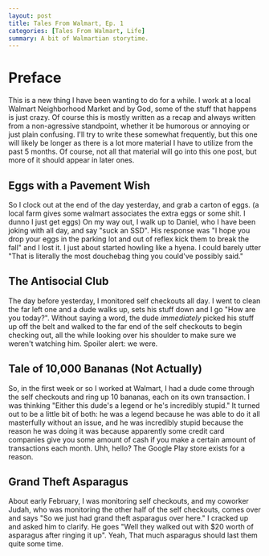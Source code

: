 ```yaml
---
layout: post
title: Tales From Walmart, Ep. 1
categories: [Tales From Walmart, Life]
summary: A bit of Walmartian storytime.
---
```


# Preface
This is a new thing I have been wanting to do for a while. I work at a local Walmart Neighborhood Market and by God, some of the stuff that happens is just crazy. Of course this is mostly written as a recap and always written from a non-agressive standpoint, whether it be humorous or annoying or just plain confusing. I'll try to write these somewhat frequently, but this one will likely be longer as there is a lot more material I have to utilize from the past 5 months. Of course, not all that material will go into this one post, but more of it should appear in later ones.

## Eggs with a Pavement Wish
So I clock out at the end of the day yesterday, and grab a carton of eggs. (a local farm gives some walmart associates the extra eggs or some shit. I dunno I just get eggs) On my way out, I walk up to Daniel, who I have been joking with all day, and say "suck an SSD". His response was "I hope you drop your eggs in the parking lot and out of reflex kick them to break the fall" and I lost it. I just about started howling like a hyena. I could barely utter "That is literally the most douchebag thing you could've possibly said."

## The Antisocial Club
The day before yesterday, I monitored self checkouts all day. I went to clean the far left one and a dude walks up, sets his stuff down and I go "How are you today?". Without saying a word, the dude _immediately_ picked his stuff up off the belt and walked to the far end of the self checkouts to begin checking out, all the while looking over his shoulder to make sure we weren't watching him. Spoiler alert: we were.

## Tale of 10,000 Bananas (Not Actually)
So, in the first week or so I worked at Walmart, I had a dude come through the self checkouts and ring up 10 bananas, each on its own transaction. I was thinking "Either this dude's a legend or he's incredibly stupid." It turned out to be a little bit of both: he was a legend because he was able to do it all masterfully without an issue, and he was incredibly stupid because the reason he was doing it was because apparently some credit card companies give you some amount of cash if you make a certain amount of transactions each month. Uhh, hello? The Google Play store exists for a reason.

## Grand Theft Asparagus
About early February, I was monitoring self checkouts, and my coworker Judah, who was monitoring the other half of the self checkouts, comes over and says "So we just had grand theft asparagus over here." I cracked up and asked him to clarify. He goes "Well they walked out with $20 worth of asparagus after ringing it up". Yeah, That much asparagus should last them quite some time.